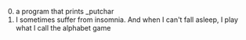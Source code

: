 0. a program that prints _putchar
1. I sometimes suffer from insomnia. And when I can't fall asleep, I play what I call the alphabet game 
